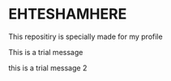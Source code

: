 # EHTESHAMHERE
This repositiry is specially made for my profile

This is a trial message


this is a trial message 2
